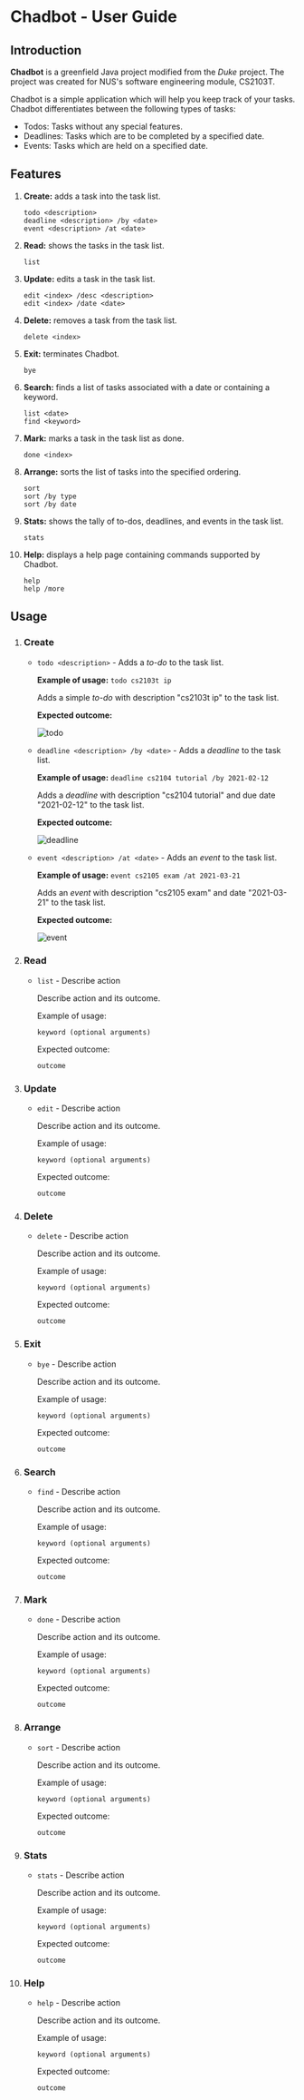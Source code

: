 # Chadbot - User Guide

## Introduction
**Chadbot** is a greenfield Java project modified from the _Duke_ project. The project was created for NUS's software
engineering module, CS2103T.

Chadbot is a simple application which will help you keep track of your tasks. Chadbot differentiates between the
following types of tasks:
* Todos: Tasks without any special features.
* Deadlines: Tasks which are to be completed by a specified date.
* Events: Tasks which are held on a specified date.

## Features
1. **Create:** adds a task into the task list.
    ```
   todo <description>
   deadline <description> /by <date>
   event <description> /at <date>
   ```
1. **Read:** shows the tasks in the task list.
    ```
   list
   ```
1. **Update:** edits a task in the task list.
    ```
   edit <index> /desc <description>
   edit <index> /date <date>
   ```
1. **Delete:** removes a task from the task list.
    ```
   delete <index>
   ```
1. **Exit:** terminates Chadbot.
    ```
   bye
   ```
1. **Search:** finds a list of tasks associated with a date or containing a keyword.
    ```
   list <date>
   find <keyword>
   ```
1. **Mark:** marks a task in the task list as done.
    ```
   done <index>
   ```
1. **Arrange:** sorts the list of tasks into the specified ordering.
    ```
   sort
   sort /by type
   sort /by date
   ```
1. **Stats:** shows the tally of to-dos, deadlines, and events in the task list.
    ```
   stats
   ```
1. **Help:** displays a help page containing commands supported by Chadbot.
    ```
   help
   help /more
   ```

## Usage

1. ### Create

    * `todo <description>` - Adds a _to-do_ to the task list.

        **Example of usage:** `todo cs2103t ip`
        
        Adds a simple _to-do_ with description "cs2103t ip" to the task list.

        **Expected outcome:**
        
        ![todo](images/todo.png)

    * `deadline <description> /by <date>` - Adds a _deadline_ to the task list.

        **Example of usage:** `deadline cs2104 tutorial /by 2021-02-12`
        
        Adds a _deadline_ with description "cs2104 tutorial" and due date "2021-02-12" to the task list.

        **Expected outcome:**

        ![deadline](images/deadline.png)

    * `event <description> /at <date>` - Adds an _event_ to the task list.

        **Example of usage:** `event cs2105 exam /at 2021-03-21`
        
        Adds an _event_ with description "cs2105 exam" and date "2021-03-21" to the task list.

        **Expected outcome:**

        ![event](images/event.png)

1. ### Read
 
    * `list` - Describe action

        Describe action and its outcome.

        Example of usage: 

        `keyword (optional arguments)`

        Expected outcome:

        `outcome`

1. ### Update

    * `edit` - Describe action

        Describe action and its outcome.

        Example of usage: 

        `keyword (optional arguments)`

        Expected outcome:

        `outcome`

1. ### Delete

    * `delete` - Describe action

        Describe action and its outcome.

        Example of usage: 

        `keyword (optional arguments)`

        Expected outcome:

        `outcome`

1. ### Exit

    * `bye` - Describe action

        Describe action and its outcome.

        Example of usage: 

        `keyword (optional arguments)`

        Expected outcome:

        `outcome`

1. ### Search

    * `find` - Describe action

        Describe action and its outcome.

        Example of usage: 

        `keyword (optional arguments)`

        Expected outcome:

        `outcome`

1. ### Mark

    * `done` - Describe action

        Describe action and its outcome.

        Example of usage: 

        `keyword (optional arguments)`

        Expected outcome:

        `outcome`
        
1. ### Arrange

    * `sort` - Describe action

        Describe action and its outcome.

        Example of usage: 

        `keyword (optional arguments)`

        Expected outcome:

        `outcome`
        
1. ### Stats

    * `stats` - Describe action

        Describe action and its outcome.

        Example of usage: 

        `keyword (optional arguments)`

        Expected outcome:

        `outcome`
        
1. ### Help

    * `help` - Describe action

        Describe action and its outcome.

        Example of usage: 

        `keyword (optional arguments)`

        Expected outcome:

        `outcome`
